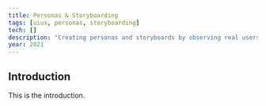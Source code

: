 ```yaml
---
title: Personas & Storyboarding
tags: [uiux, personas, storyboarding]
tech: []
description: "Creating personas and storyboards by observing real users."
year: 2021
---
```


## Introduction

This is the introduction.
